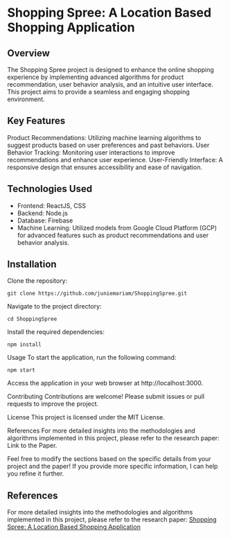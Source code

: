 # Shopping Spree: A Location Based Shopping Application
## Overview
The Shopping Spree project is designed to enhance the online shopping experience by implementing advanced algorithms for product recommendation, user behavior analysis, and an intuitive user interface. This project aims to provide a seamless and engaging shopping environment.

## Key Features
Product Recommendations: Utilizing machine learning algorithms to suggest products based on user preferences and past behaviors.
User Behavior Tracking: Monitoring user interactions to improve recommendations and enhance user experience.
User-Friendly Interface: A responsive design that ensures accessibility and ease of navigation.

## Technologies Used
- Frontend: ReactJS, CSS
- Backend: Node.js
- Database: Firebase
- Machine Learning: Utilized models from Google Cloud Platform (GCP) for advanced features such as product recommendations and user behavior analysis.

## Installation
Clone the repository:

    git clone https://github.com/juniemariam/ShoppingSpree.git
Navigate to the project directory:

    cd ShoppingSpree

Install the required dependencies:
        
    npm install

Usage
To start the application, run the following command:

    npm start

Access the application in your web browser at http://localhost:3000.

Contributing
Contributions are welcome! Please submit issues or pull requests to improve the project.

License
This project is licensed under the MIT License.

References
For more detailed insights into the methodologies and algorithms implemented in this project, please refer to the research paper: Link to the Paper.

Feel free to modify the sections based on the specific details from your project and the paper! If you provide more specific information, I can help you refine it further.

## References
For more detailed insights into the methodologies and algorithms implemented in this project, please refer to the research paper: [Shopping Spree: A Location Based Shopping Application](https://www.ijeat.org/wp-content/uploads/papers/v8i6/F8120088619.pdf)





